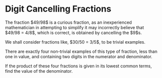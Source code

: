 # Digit Cancelling Fractions

<p>The fraction $49/98$ is a curious fraction, as an inexperienced mathematician in attempting to simplify it may incorrectly believe that $49/98 = 4/8$, which is correct, is obtained by cancelling the $9$s.</p>
<p>We shall consider fractions like, $30/50 = 3/5$, to be trivial examples.</p>
<p>There are exactly four non-trivial examples of this type of fraction, less than one in value, and containing two digits in the numerator and denominator.</p>
<p>If the product of these four fractions is given in its lowest common terms, find the value of the denominator.</p>
